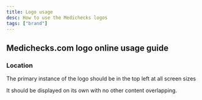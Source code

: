 ```yaml
---
title: Logo usage
desc: How to use the Medichecks logos
tags: ["brand"]
---
```


## Medichecks.com logo online usage guide

### Location

The primary instance of the logo should be in the top left at all screen sizes

It should be displayed on its own with no other content overlapping.